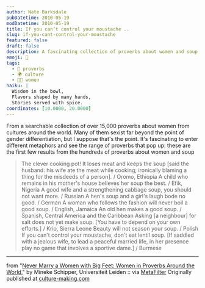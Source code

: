 ```yaml
---
author: Nate Barksdale
pubDatetime: 2010-05-19
modDatetime: 2010-05-19
title: If you can’t control your moustache ..
slug: if-you-cant-control-your-moustache
featured: false
draft: false
description: A fascinating collection of proverbs about women and soup from cultures around the world reveals both humorous and thought-provoking insights. Here are some intriguing examples
emoji: 🍲
tags:
  - 🍲 proverbs
  - 🌍 culture
  - 👩‍🍳 women
haiku: |
  Wisdom in the bowl,  
  Flavors shaped by many hands,  
  Stories served with spice.
coordinates: [10.0000, 20.0000]
---
```


From a searchable collection of over 15,000 proverbs about women from cultures around the world. Many of them sexist far beyond the point of gender differentiation, but I suppose that's the point. It's fascinating to enter different metaphors and see the range of proverbs that pop up: these are the first few results from the hundreds of proverbs about women and soup

> The clever cooking pot! It loses meat and keeps the soup [said the husband: his wife ate the meat while cooking; ironically blaming a thing for the misdeeds of a person]. / Oromo, Ethiopia A child who remains in his mother's house believes her soup the best. / Efik, Nigeria A good wife and a strengthening cabbage soup, you should not want more. / Russian A hen's soup and a girl's laugh bode no good. / German A woman who follows the fashion will never boil a good soup. / English, Jamaica An old hen makes a good soup. / Spanish, Central America and the Caribbean Asking [a neighbour] for salt does not yet make soup. [You have to depend on your own efforts.] / Krio, Sierra Leone Beauty will not season your soup. / Polish If you can't control your moustache, don't eat lentil soup. [If saddled with a jealous wife, to lead a peaceful married life, in her presence play no game that involves a sportive dame.] / Burmese

---

from "[Never Marry a Women with Big Feet: Women in Proverbs Around the World](http://womeninproverbsworldwide.com/the-proverbs/search/index.php)," by Mineke Schipper, Universiteit Leiden :: via [MetaFilter](http://www.metafilter.com/92041/A-womans-heart-sees-more-than-mens-eyes) Originally published at [culture-making.com](http://www.culture-making.com)
